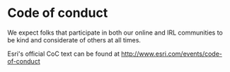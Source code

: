 # Code of conduct
We expect folks that participate in both our online and IRL communities to be kind and considerate of others at all times.

Esri's official CoC text can be found at http://www.esri.com/events/code-of-conduct